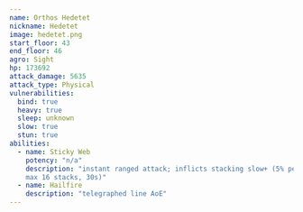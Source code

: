 ```yaml
---
name: Orthos Hedetet
nickname: Hedetet
image: hedetet.png
start_floor: 43
end_floor: 46
agro: Sight
hp: 173692
attack_damage: 5635
attack_type: Physical
vulnerabilities:
  bind: true
  heavy: true
  sleep: unknown
  slow: true
  stun: true
abilities:
  - name: Sticky Web
    potency: "n/a"
    description: "instant ranged attack; inflicts stacking slow+ (5% per stack,
    max 16 stacks, 30s)"
  - name: Hailfire
    description: "telegraphed line AoE"
---
```

